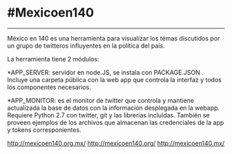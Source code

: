 # #Mexicoen140
-----------------
México en 140 es una herramienta para visualizar los témas discutidos por un grupo de twitteros influyentes en la política del país.

La herramienta tiene 2 módulos: 

*APP_SERVER: servidor en node.JS, se instala con PACKAGE.JSON .
Incluye una carpeta pública con la web app que controla la interfaz y todos los componentes necesarios.

*APP_MONITOR: es el monitor de twitter que controla y mantiene actualizada la base de datos con la información desplegada en la webapp. Requiere Python 2.7 con twitter, git y las librerias incluidas. También se proveen ejemplos de los archivos que almacenan las credenciales de la app y tokens corresponientes.

http://mexicoen140.org.mx/
http://mexicoen140.org/
http://mexicoen140.mx/
